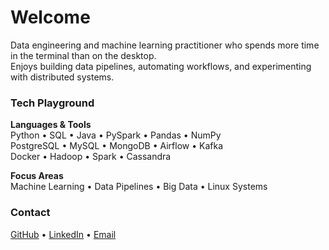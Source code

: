 # Welcome

Data engineering and machine learning practitioner who spends more time in the terminal than on the desktop.  
Enjoys building data pipelines, automating workflows, and experimenting with distributed systems.

### Tech Playground
**Languages & Tools**  
Python • SQL • Java • PySpark • Pandas • NumPy  
PostgreSQL • MySQL • MongoDB • Airflow • Kafka  
Docker • Hadoop • Spark • Cassandra  

**Focus Areas**  
Machine Learning • Data Pipelines • Big Data • Linux Systems

### Contact
[GitHub](https://github.com/ElFariss) • [LinkedIn](https://linkedin.com) • [Email](mailto:fariselhakim898@gmail.com)

